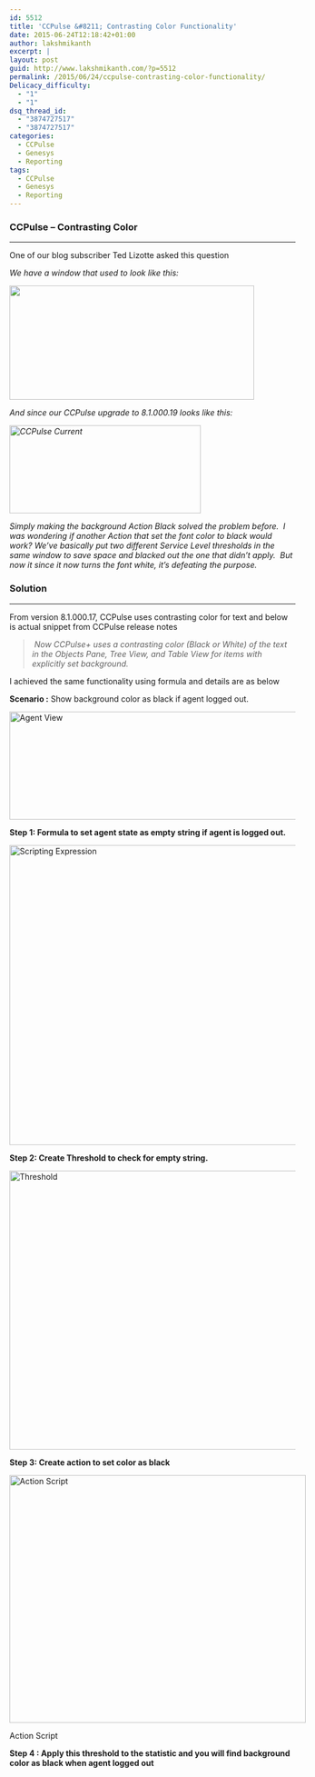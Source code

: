```yaml
---
id: 5512
title: 'CCPulse &#8211; Contrasting Color Functionality'
date: 2015-06-24T12:18:42+01:00
author: lakshmikanth
excerpt: |
layout: post
guid: http://www.lakshmikanth.com/?p=5512
permalink: /2015/06/24/ccpulse-contrasting-color-functionality/
Delicacy_difficulty:
  - "1"
  - "1"
dsq_thread_id:
  - "3874727517"
  - "3874727517"
categories:
  - CCPulse
  - Genesys
  - Reporting
tags:
  - CCPulse
  - Genesys
  - Reporting
---
```

### CCPulse &#8211; Contrasting Color

* * *

One of our blog subscriber Ted Lizotte asked this question

_We have a window that used to look like this:_

_[<img class="aligncenter size-full wp-image-5661" src="http://localhost/newlakshmikanth3/wp-content/uploads/2015/06/CCPulse-Previous.png" alt="" width="431" height="201" srcset="http://localhost/newlakshmikanth3/wp-content/uploads/2015/06/CCPulse-Previous.png 431w, http://localhost/newlakshmikanth3/wp-content/uploads/2015/06/CCPulse-Previous-300x140.png 300w" sizes="(max-width: 431px) 100vw, 431px" />](http://localhost/newlakshmikanth3/wp-content/uploads/2015/06/CCPulse-Previous.png)_

_And since our CCPulse upgrade to 8.1.000.19 looks like this:_

_[<img class="aligncenter size-full wp-image-5651" src="http://localhost/newlakshmikanth3/wp-content/uploads/2015/06/CCPulse-Current.png" alt="CCPulse Current" width="337" height="155" srcset="http://localhost/newlakshmikanth3/wp-content/uploads/2015/06/CCPulse-Current.png 337w, http://localhost/newlakshmikanth3/wp-content/uploads/2015/06/CCPulse-Current-300x138.png 300w" sizes="(max-width: 337px) 100vw, 337px" />](http://localhost/newlakshmikanth3/wp-content/uploads/2015/06/CCPulse-Current.png)_

_Simply making the background Action Black solved the problem before.  I was wondering if another Action that set the font color to black would work? We’ve basically put two different Service Level thresholds in the same window to save space and blacked out the one that didn’t apply.  But now it since it now turns the font white, it’s defeating the purpose._

### Solution

* * *

From version 8.1.000.17, CCPulse uses contrasting color for text and below is actual snippet from CCPulse release notes

>  _Now CCPulse+ uses a contrasting color (Black or White) of the text in the Objects Pane, Tree View, and Table View for items with explicitly set background._

I achieved the same functionality using formula and details are as below

**Scenario :** Show background color as black if agent logged out.

<img class="size-full wp-image-5532 aligncenter" src="http://localhost/newlakshmikanth3/wp-content/uploads/2015/06/AgentView.png" alt="Agent View" width="715" height="190" srcset="http://localhost/newlakshmikanth3/wp-content/uploads/2015/06/AgentView.png 715w, http://localhost/newlakshmikanth3/wp-content/uploads/2015/06/AgentView-300x80.png 300w" sizes="(max-width: 715px) 100vw, 715px" /> 

**Step 1: Formula to set agent state as empty string if agent is logged out.**

<img class="size-full wp-image-5542 aligncenter" src="http://localhost/newlakshmikanth3/wp-content/uploads/2015/06/Scripting-Expression.png" alt="Scripting Expression" width="610" height="528" srcset="http://localhost/newlakshmikanth3/wp-content/uploads/2015/06/Scripting-Expression.png 610w, http://localhost/newlakshmikanth3/wp-content/uploads/2015/06/Scripting-Expression-300x260.png 300w, http://localhost/newlakshmikanth3/wp-content/uploads/2015/06/Scripting-Expression-80x70.png 80w" sizes="(max-width: 610px) 100vw, 610px" /> 

**Step 2: Create Threshold to check for empty string.**

<img class="size-full wp-image-5552 aligncenter" src="http://localhost/newlakshmikanth3/wp-content/uploads/2015/06/Threshold.png" alt="Threshold" width="563" height="491" srcset="http://localhost/newlakshmikanth3/wp-content/uploads/2015/06/Threshold.png 563w, http://localhost/newlakshmikanth3/wp-content/uploads/2015/06/Threshold-300x262.png 300w, http://localhost/newlakshmikanth3/wp-content/uploads/2015/06/Threshold-80x70.png 80w" sizes="(max-width: 563px) 100vw, 563px" /> 

**Step 3: Create action to set color as black**

<div id="attachment_5522" style="width: 532px" class="wp-caption aligncenter">
  <a href="http://localhost/newlakshmikanth3/wp-content/uploads/2015/06/Action.png"><img aria-describedby="caption-attachment-5522" class="size-full wp-image-5522" src="http://localhost/newlakshmikanth3/wp-content/uploads/2015/06/Action.png" alt="Action Script" width="522" height="436" srcset="http://localhost/newlakshmikanth3/wp-content/uploads/2015/06/Action.png 522w, http://localhost/newlakshmikanth3/wp-content/uploads/2015/06/Action-300x251.png 300w" sizes="(max-width: 522px) 100vw, 522px" /></a>
  
  <p id="caption-attachment-5522" class="wp-caption-text">
    Action Script
  </p>
</div>

**Step 4 : Apply this threshold to the statistic and you will find background color as black when agent logged out**

&nbsp;
